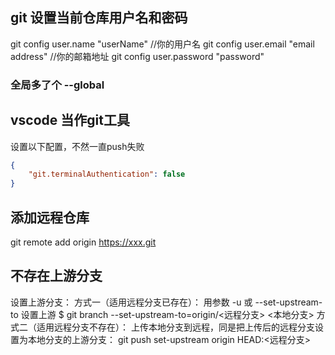 ## git 设置当前仓库用户名和密码
git config user.name "userName" //你的用户名
git config user.email "email address" //你的邮箱地址
git config user.password "password"

### 全局多了个 --global 


## vscode 当作git工具
设置以下配置，不然一直push失败
```json
{
    "git.terminalAuthentication": false
}

```

## 添加远程仓库
git remote add origin https://xxx.git

## 不存在上游分支 
设置上游分支：
方式一（适用远程分支已存在）：
用参数 -u 或 --set-upstream-to 设置上游
$ git branch --set-upstream-to=origin/<远程分支> <本地分支>
方式二（适用远程分支不存在）：
上传本地分支到远程，同是把上传后的远程分支设置为本地分支的上游分支：
git push set-upstream origin HEAD:<远程分支>
